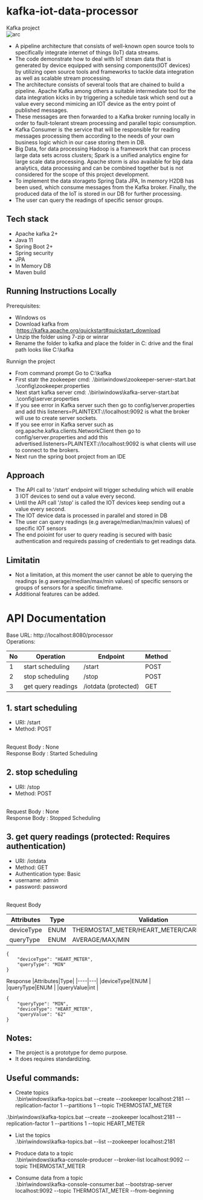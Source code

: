 # kafka-iot-data-processor
Kafka project <br>
![arc](https://user-images.githubusercontent.com/22782834/88284944-93ab9600-ccee-11ea-9790-5357636d209f.png)
- A pipeline architecture that consists of well-known open source tools to specifically integrate internet of things (IoT) data streams.
- The code demonstrate how to deal with IoT stream data that is generated by device equipped with sensing components(IOT devices) 
   by utilizing open source tools and frameworks to tackle data integration as well as scalable stream processing.  
- The architecture consists of several tools that are chained to build a pipeline. Apache Kafka among others a
  suitable intermediate tool for the data integration kicks in by triggering a schedule task which send out a value every second mimicing an IOT device as the entry point of published messages. 
- These messages are then forwarded to a Kafka broker running locally in order to fault-tolerant stream processing and parallel topic consumption.
- Kafka Consumer is  the service that will be responsible for reading messages processing them according to the needs of your own business logic which in our case storing them in DB.
- Big Data, for data processing Hadoop is a framework that can process large data sets across clusters; Spark is a unified analytics engine for large scale data processing. Apache storm is also available for big data analytics, data processing and can be combined together but is not considered for the scope of this project development.
- To implement the data storageto Spring Data JPA, In memory H2DB has been used, which consume messages from the Kafka broker. Finally, the produced data of the IoT
  is stored in our DB for further processing.
- The user can query the readings of specific sensor groups.

## Tech stack
- Apache kafka 2+
- Java 11
- Spring Boot 2+
- Spring security 
- JPA
- In Memory DB
- Maven build
  
 ## Running Instructions Locally
 Prerequisites:
 - Windows os
 - Download kafka from :https://kafka.apache.org/quickstart#quickstart_download
 - Unzip the folder using 7-zip or winrar
 - Rename the folder to kafka and place the folder in C: drive and the final path looks like C:\kafka
 
 Runnign the project
 - From command prompt Go to  C:\kafka
 - First statr the zookeeper cmd: .\bin\windows\zookeeper-server-start.bat .\config\zookeeper.properties
 - Next start kafka server cmd: .\bin\windows\kafka-server-start.bat .\config\server.properties
  - If you see error in Kafka server such then go to config/server.properties and add this listeners=PLAINTEXT://localhost:9092 is what the broker will use to create server sockets.
 - If you see error in Kafka server such as org.apache.kafka.clients.NetworkClient then go to config/server.properties and add this advertised.listeners=PLAINTEXT://localhost:9092 is what clients will use to connect to the brokers.
 - Next run the spring boot project from an IDE
 
  ## Approach
  - The API call to '/start' endpoint will trigger scheduling which will enable 3 IOT devices to send out a value every second.
  - Until the API call '/stop' is called the IOT devices keep sending out a value every second.
  - The IOT device data is processed in parallel and stored in DB
  - The user can query readings (e.g average/median/max/min values) of specific IOT sensors
  - The end poioint for user to query reading is secured with basic authentication and requireds passing of credentials to get readings data.
  
  ## Limitatin
 - Not a limitation, at this moment the user cannot be able to querying the readings (e.g average/median/max/min values) of specific sensors or groups of sensors for a specific timeframe.
 - Additional features can be added.
 # API Documentation
  Base URL: http://localhost:8080/processor <br>
  Operations:
  
  |No| Operation | Endpoint | Method
|----|---|---|---|
|1| start scheduling  |/start| POST |
|2| stop scheduling | /stop | POST |
|3| get query readings|/iotdata (protected) |GET | 

## 1. start scheduling
- URI: /start
- Method: POST
<br>
Request Body : None <br>
Response Body : Started Scheduling <br>

## 2. stop scheduling
- URI: /stop
- Method: POST
<br>
Request Body : None <br>
Response Body : Stopped Scheduling <br>

## 3. get query readings (protected: Requires authentication)
- URI: /iotdata
- Method: GET
- Authentication type: Basic
- username: admin
- password: password
<br>
Request Body

  |Attributes|Type|Validation | Required |
|----|---|---|---|
|deviceType|ENUM | THERMOSTAT_METER/HEART_METER/CARFUEL_METER| yes|
|queryType|ENUM | AVERAGE/MAX/MIN | yes |

```
{
    "deviceType": "HEART_METER",
    "queryType": "MIN"
}
```
Response 
 |Attributes|Type|
|----|---|
|deviceType|ENUM | 
|queryType|ENUM | 
|queryValue|int | 

```
{
    "queryType": "MIN",
    "deviceType": "HEART_METER",
    "queryValue": "62"
}
```
## Notes:
- The project is a prototype for demo purpose.
- It does requires standardizing.

## Useful commands:
- Create topics<br>
.\bin\windows\kafka-topics.bat --create --zookeeper localhost:2181 --replication-factor 1 --partitions 1 --topic THERMOSTAT_METER <br>

 .\bin\windows\kafka-topics.bat --create --zookeeper localhost:2181 --replication-factor 1 --partitions 1 --topic HEART_METER <br>

- List the topics <br>
.\bin\windows\kafka-topics.bat --list --zookeeper localhost:2181 <br>

- Produce data to a topic <br>
.\bin\windows\kafka-console-producer --broker-list localhost:9092 --topic THERMOSTAT_METER <br>

- Consume data from a topic <br>
.\bin\windows\kafka-console-consumer.bat --bootstrap-server localhost:9092 --topic THERMOSTAT_METER  --from-beginning <br>
